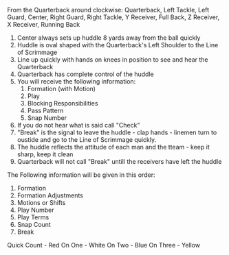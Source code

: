 From the Quarterback around clockwise:
Quarterback, Left Tackle, Left Guard, Center, Right Guard, Right Tackle, Y Receiver, Full Back, Z Receiver, X Receiver, Running Back
1. Center always sets up huddle 8 yards away from the ball quickly
2. Huddle is oval shaped with the Quarterback's Left Shoulder to the Line of Scrimmage
3. Line up quickly with hands on knees in position to see and hear the Quarterback
4. Quarterback has complete control of the huddle
5. You will receive the following information:
	1. Formation (with Motion)
	2. Play
	3. Blocking Responsibilities
	4. Pass Pattern
	5. Snap Number
6. If you do not hear what is said call "Check" 
7. "Break" is the signal to leave the huddle - clap hands - linemen turn to oustide and go to the Line of Scrimmage quickly.
8. The huddle reflects the attitude of each man and the tteam - keep it sharp, keep it clean
9. Quarterback will not call "Break" untill the receivers have left the huddle

The Following information will be given in this order:
1. Formation 
2. Formation Adjustments
3. Motions or Shifts
4. Play Number
5. Play Terms 
6. Snap Count
7. Break


Quick Count - Red
On One - White
On Two - Blue
On Three - Yellow